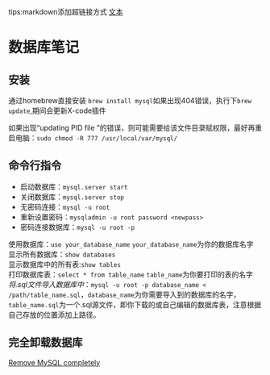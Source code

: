 tips:markdown添加超链接方式  [文本](链接)
# 数据库笔记
## 安装
通过homebrew直接安装
`brew install mysql`如果出现404错误，执行下`brew update`,期间会更新X-code插件

如果出现“updating PID file ”的错误，则可能需要给该文件目录赋权限，最好再重启电脑：`sudo chmod -R 777 /usr/local/var/mysql/`

## 命令行指令
- 启动数据库：`mysql.server start`
- 关闭数据库：`mysql.server stop`
- 无密码连接：`mysql -u root`
- 重新设置密码：`mysqladmin -u root password <newpass>`
- 密码连接数据库：`mysql -u root -p`  

使用数据库：`use your_database_name` `your_database_name`为你的数据库名字  
显示所有数据库：`show databases`  
显示数据库中的所有表:`show tables`  
打印数据库表：`select * from table_name` `table_name`为你要打印的表的名字  
*将.sql文件导入数据库中*：`mysql -u root -p database_name < /path/table_name.sql`，`database_name`为你需要导入到的数据库的名字，`table_name.sql`为一个.sql源文件，即你下载的或自己编辑的数据库表，注意根据自己存放的位置添加上路径。

## 完全卸载数据库
[Remove MySQL completely](https://gist.github.com/vitorbritto/0555879fe4414d18569d)
